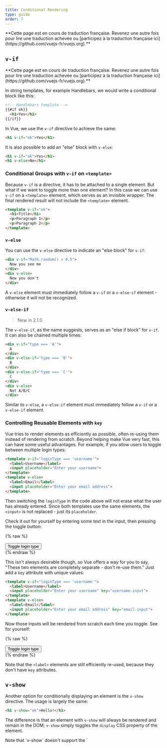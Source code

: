 ```yaml
---
title: Conditional Rendering
type: guide
order: 7
---
```


<p class="tip">**Cette page est en cours de traduction française. Revenez une autre fois pour lire une traduction achevée ou [participez à la traduction française ici](https://github.com/vuejs-fr/vuejs.org).**</p>

## `v-if`

<p class="tip">**Cette page est en cours de traduction française. Revenez une autre fois pour lire une traduction achevée ou [participez à la traduction française ici](https://github.com/vuejs-fr/vuejs.org).**</p>In string templates, for example Handlebars, we would write a conditional block like this:

``` html
<!-- Handlebars template -->
{{#if ok}}
  <h1>Yes</h1>
{{/if}}
```

In Vue, we use the `v-if` directive to achieve the same:

``` html
<h1 v-if="ok">Yes</h1>
```

It is also possible to add an "else" block with `v-else`:

``` html
<h1 v-if="ok">Yes</h1>
<h1 v-else>No</h1>
```

### Conditional Groups with `v-if` on `<template>`

Because `v-if` is a directive, it has to be attached to a single element. But what if we want to toggle more than one element? In this case we can use `v-if` on a `<template>` element, which serves as an invisible wrapper. The final rendered result will not include the `<template>` element.

``` html
<template v-if="ok">
  <h1>Title</h1>
  <p>Paragraph 1</p>
  <p>Paragraph 2</p>
</template>
```

### `v-else`

You can use the `v-else` directive to indicate an "else block" for `v-if`:

``` html
<div v-if="Math.random() > 0.5">
  Now you see me
</div>
<div v-else>
  Now you don't
</div>
```

A `v-else` element must immediately follow a `v-if` or a `v-else-if` element - otherwise it will not be recognized.

### `v-else-if`

> New in 2.1.0

The `v-else-if`, as the name suggests, serves as an "else if block" for `v-if`. It can also be chained multiple times:

```html
<div v-if="type === 'A'">
  A
</div>
<div v-else-if="type === 'B'">
  B
</div>
<div v-else-if="type === 'C'">
  C
</div>
<div v-else>
  Not A/B/C
</div>
```

Similar to `v-else`, a `v-else-if` element must immediately follow a `v-if` or a `v-else-if` element.

### Controlling Reusable Elements with `key`

Vue tries to render elements as efficiently as possible, often re-using them instead of rendering from scratch. Beyond helping make Vue very fast, this can have some useful advantages. For example, if you allow users to toggle between multiple login types:

``` html
<template v-if="loginType === 'username'">
  <label>Username</label>
  <input placeholder="Enter your username">
</template>
<template v-else>
  <label>Email</label>
  <input placeholder="Enter your email address">
</template>
```

Then switching the `loginType` in the code above will not erase what the user has already entered. Since both templates use the same elements, the `<input>` is not replaced - just its `placeholder`.

Check it out for yourself by entering some text in the input, then pressing the toggle button:

{% raw %}
<div id="no-key-example" class="demo">
  <div>
    <template v-if="loginType === 'username'">
      <label>Username</label>
      <input placeholder="Enter your username">
    </template>
    <template v-else>
      <label>Email</label>
      <input placeholder="Enter your email address">
    </template>
  </div>
  <button @click="toggleLoginType">Toggle login type</button>
</div>
<script>
new Vue({
  el: '#no-key-example',
  data: {
    loginType: 'username'
  },
  methods: {
    toggleLoginType: function () {
      return this.loginType = this.loginType === 'username' ? 'email' : 'username'
    }
  }
})
</script>
{% endraw %}

This isn't always desirable though, so Vue offers a way for you to say, "These two elements are completely separate - don't re-use them." Just add a `key` attribute with unique values:

``` html
<template v-if="loginType === 'username'">
  <label>Username</label>
  <input placeholder="Enter your username" key="username-input">
</template>
<template v-else>
  <label>Email</label>
  <input placeholder="Enter your email address" key="email-input">
</template>
```

Now those inputs will be rendered from scratch each time you toggle. See for yourself:

{% raw %}
<div id="key-example" class="demo">
  <div>
    <template v-if="loginType === 'username'">
      <label>Username</label>
      <input placeholder="Enter your username" key="username-input">
    </template>
    <template v-else>
      <label>Email</label>
      <input placeholder="Enter your email address" key="email-input">
    </template>
  </div>
  <button @click="toggleLoginType">Toggle login type</button>
</div>
<script>
new Vue({
  el: '#key-example',
  data: {
    loginType: 'username'
  },
  methods: {
    toggleLoginType: function () {
      return this.loginType = this.loginType === 'username' ? 'email' : 'username'
    }
  }
})
</script>
{% endraw %}

Note that the `<label>` elements are still efficiently re-used, because they don't have `key` attributes.

## `v-show`

Another option for conditionally displaying an element is the `v-show` directive. The usage is largely the same:

``` html
<h1 v-show="ok">Hello!</h1>
```

The difference is that an element with `v-show` will always be rendered and remain in the DOM; `v-show` simply toggles the `display` CSS property of the element.

<p class="tip">Note that `v-show` doesn't support the `<template>` syntax, nor does it work with `v-else`.</p>

## `v-if` vs `v-show`

`v-if` is "real" conditional rendering because it ensures that event listeners and child components inside the conditional block are properly destroyed and re-created during toggles.

`v-if` is also **lazy**: if the condition is false on initial render, it will not do anything - the conditional block won't be rendered until the condition becomes true for the first time.

In comparison, `v-show` is much simpler - the element is always rendered regardless of initial condition, with just simple CSS-based toggling.

Generally speaking, `v-if` has higher toggle costs while `v-show` has higher initial render costs. So prefer `v-show` if you need to toggle something very often, and prefer `v-if` if the condition is unlikely to change at runtime.
